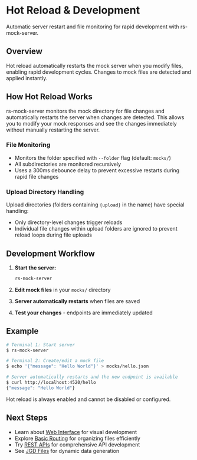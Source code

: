 # Hot Reload & Development

Automatic server restart and file monitoring for rapid development with rs-mock-server.

## Overview

Hot reload automatically restarts the mock server when you modify files, enabling rapid development cycles. Changes to mock files are detected and applied instantly.

## How Hot Reload Works

rs-mock-server monitors the mock directory for file changes and automatically restarts the server when changes are detected. This allows you to modify your mock responses and see the changes immediately without manually restarting the server.

### File Monitoring

-   Monitors the folder specified with `--folder` flag (default: `mocks/`)
-   All subdirectories are monitored recursively
-   Uses a 300ms debounce delay to prevent excessive restarts during rapid file changes

### Upload Directory Handling

Upload directories (folders containing `{upload}` in the name) have special handling:

-   Only directory-level changes trigger reloads
-   Individual file changes within upload folders are ignored to prevent reload loops during file uploads

## Development Workflow

1. **Start the server:**

    ```bash
    rs-mock-server
    ```

2. **Edit mock files** in your `mocks/` directory

3. **Server automatically restarts** when files are saved

4. **Test your changes** - endpoints are immediately updated

## Example

```bash
# Terminal 1: Start server
$ rs-mock-server

# Terminal 2: Create/edit a mock file
$ echo '{"message": "Hello World"}' > mocks/hello.json

# Server automatically restarts and the new endpoint is available
$ curl http://localhost:4520/hello
{"message": "Hello World"}
```

Hot reload is always enabled and cannot be disabled or configured.

## Next Steps

-   Learn about [Web Interface](web-interface.md) for visual development
-   Explore [Basic Routing](basic-routing.md) for organizing files efficiently
-   Try [REST APIs](rest-apis.md) for comprehensive API development
-   See [JGD Files](jgd-files.md) for dynamic data generation

